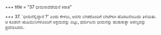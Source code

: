 +++
title = "37 ಭೀಮನಾವೆಡೆಯೆನೆ ಕಿರಾತ"

+++
37. `ಭೀಮನೆಲ್ಲಿದ್ದಾನೆ ?' ಎಂದು ಕೇಳಲು, ಅವನು ಬೇಡರೊಂದಿಗೆ ಬೇಟೆಗಾಗಿ ಹೊರಟನೆಂಬುದು ತಿಳಿಯಿತು. ಆ ಕೂಡಲೇ ಋಷಿಮುನಿಗಳೊಂದಿಗೆ ಆಶ್ರಮವನ್ನು ಬಿಟ್ಟು, ಧರ್ಮಜನು ಭೀಮನನ್ನು ಹುಡುಕುತ್ತಾ ಅರಣ್ಯವನ್ನು ಪ್ರವೇಶಿಸಿದನು.